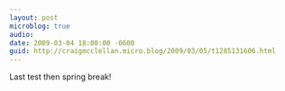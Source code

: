 ```yaml
---
layout: post
microblog: true
audio: 
date: 2009-03-04 18:00:00 -0600
guid: http://craigmcclellan.micro.blog/2009/03/05/t1285131606.html
---
```

Last test then spring break!
